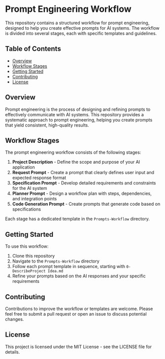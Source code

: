 # Prompt Engineering Workflow

This repository contains a structured workflow for prompt engineering, designed to help you create effective prompts for AI systems. The workflow is divided into several stages, each with specific templates and guidelines.

## Table of Contents

- [Overview](#overview)
- [Workflow Stages](#workflow-stages)
- [Getting Started](#getting-started)
- [Contributing](#contributing)
- [License](#license)

## Overview

Prompt engineering is the process of designing and refining prompts to effectively communicate with AI systems. This repository provides a systematic approach to prompt engineering, helping you create prompts that yield consistent, high-quality results.

## Workflow Stages

The prompt engineering workflow consists of the following stages:

1. **Project Description** - Define the scope and purpose of your AI application
2. **Request Prompt** - Create a prompt that clearly defines user input and expected response format
3. **Specification Prompt** - Develop detailed requirements and constraints for the AI system
4. **Planner Prompt** - Design a workflow plan with steps, dependencies, and integration points
5. **Code Generation Prompt** - Create prompts that generate code based on specifications

Each stage has a dedicated template in the `Prompts-Workflow` directory.

## Getting Started

To use this workflow:

1. Clone this repository
2. Navigate to the `Prompts-Workflow` directory
3. Follow each prompt template in sequence, starting with `0-DescribeProject Idea.md`
4. Refine your prompts based on the AI responses and your specific requirements

## Contributing

Contributions to improve the workflow or templates are welcome. Please feel free to submit a pull request or open an issue to discuss potential changes.

## License

This project is licensed under the MIT License - see the LICENSE file for details.
